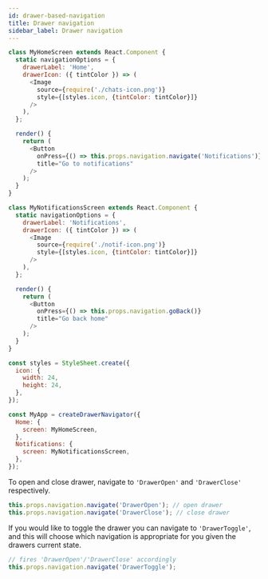 ```yaml
---
id: drawer-based-navigation
title: Drawer navigation
sidebar_label: Drawer navigation
---
```


```js
class MyHomeScreen extends React.Component {
  static navigationOptions = {
    drawerLabel: 'Home',
    drawerIcon: ({ tintColor }) => (
      <Image
        source={require('./chats-icon.png')}
        style={[styles.icon, {tintColor: tintColor}]}
      />
    ),
  };

  render() {
    return (
      <Button
        onPress={() => this.props.navigation.navigate('Notifications')}
        title="Go to notifications"
      />
    );
  }
}

class MyNotificationsScreen extends React.Component {
  static navigationOptions = {
    drawerLabel: 'Notifications',
    drawerIcon: ({ tintColor }) => (
      <Image
        source={require('./notif-icon.png')}
        style={[styles.icon, {tintColor: tintColor}]}
      />
    ),
  };

  render() {
    return (
      <Button
        onPress={() => this.props.navigation.goBack()}
        title="Go back home"
      />
    );
  }
}

const styles = StyleSheet.create({
  icon: {
    width: 24,
    height: 24,
  },
});

const MyApp = createDrawerNavigator({
  Home: {
    screen: MyHomeScreen,
  },
  Notifications: {
    screen: MyNotificationsScreen,
  },
});
```

To open and close drawer, navigate to `'DrawerOpen'` and `'DrawerClose'` respectively.

```js
this.props.navigation.navigate('DrawerOpen'); // open drawer
this.props.navigation.navigate('DrawerClose'); // close drawer
```
If you would like to toggle the drawer you can navigate to `'DrawerToggle'`, and this will choose which navigation is appropriate for you given the drawers current state.

```js
// fires 'DrawerOpen'/'DrawerClose' accordingly
this.props.navigation.navigate('DrawerToggle');
```
